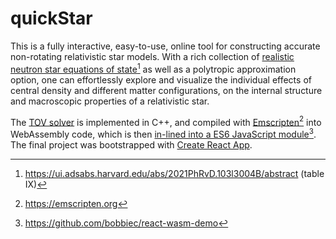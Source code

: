 # quickStar

This is a fully interactive, easy-to-use, online tool for constructing accurate non-rotating relativistic star models. With a rich collection of [realistic neutron star equations of state](https://ui.adsabs.harvard.edu/abs/2021PhRvD.103l3004B/abstract)[^1] as well as a polytropic approximation option, one can effortlessly explore and visualize the individual effects of central density and different matter configurations, on the internal structure and macroscopic properties of a relativistic star.

The [TOV solver](https://github.com/esmyrnio/cppSTT) is implemented in C++, and compiled with [Emscripten](https://emscripten.org)[^2] into WebAssembly code, which is then [in-lined into a ES6 JavaScript module](https://github.com/bobbiec/react-wasm-demo)[^3]. The final project was bootstrapped with [Create React App](https://github.com/facebook/create-react-app).


[^1]:https://ui.adsabs.harvard.edu/abs/2021PhRvD.103l3004B/abstract (table IX)
[^2]:https://emscripten.org
[^3]:https://github.com/bobbiec/react-wasm-demo
